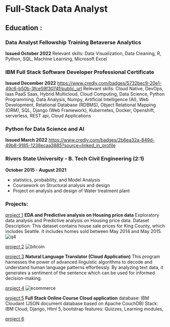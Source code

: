 # Full-Stack Data Analyst


## Education :



### Data Analyst Fellowship Training Betaverse Analytics 
__Issued October 2022__
Relevant skills: Data Visualization, Data Cleaning, R, Python, SQL, Machine Learning, Microsoft Excel


### IBM Full Stack Software Developer Professional Certificate 
__Issued December 2022__
<https://www.credly.com/badges/5732bec9-20e1-49c6-b50b-3fce59f3074f/public_url>
Relevant skills: 
Cloud Native, DevOps, Iaas PaaS Saas, Hybrid Multicloud, Cloud Computing, Data Science, Python Programming, Data Analysis, Numpy, Artificial Intelligence (AI), Web Development, Relational Database (RDBMS), Object Relational Mapping (ORM), SQL, Django (Web Framework), Kubernetes, Docker, Openshift, serverless, REST api, Cloud Applications


### Python for Data Science and AI
__Issued March 2022__
<https://www.credly.com/badges/2b6ea32a-849d-49b8-9185-1238ecaa3885?source=linked_in_profile>

### Rivers State University  - B. Tech Civil Engineering (2:1)
__October 2015 - August 2021__
- statistics, probability, and Model Analysis
- Coursework on Structural analysis and design
- Project on analysis and design of Water treatment plant



### Projects:


[project 1](https://github.com/Kreeeva/EDA-HouseSales-Lab.git)
__EDA and Predictive analysis on Housing price data__
Exploratory data analysis and Predictive analysis on Housing price data. Dataset Description: This dataset contains house sale prices for King County, which includes Seattle. It includes homes sold between May 2014 and May 2015.
![q4](https://github.com/Kreeeva/Oreva_portfolio/assets/102390650/c4325fa2-bca7-48c7-8286-e3221663cd57)




[project 2](https://github.com/Kreeeva/POWERBI/blob/main/bitcoin%20report.pdf)
![bitcoin](https://github.com/Kreeeva/Oreva_portfolio/assets/102390650/1292b08a-dbf9-41b9-a8e1-884f2218588b)


[project 3](https://github.com/Kreeeva/cazgi-IBM-Watson-NLU-Project.git)
__Natural Language Translator (Cloud Application)__
This program harnesses the power of advanced linguistic algorithms to decode and understand human language patterns effortlessly. By analyzing text data, it generates a sentiment of the sentence which can be used for informed decision-making.


[project 4](https://github.com/Kreeeva/POWERBI/blob/main/OLIST%20DATA%20DASHBOARD%20(2).pdf)
![ecommerce](https://github.com/Kreeeva/Oreva_portfolio/assets/102390650/01fa367f-2da7-439e-adca-55f921d49ae3)


[project 5](https://github.com/Kreeeva/final-cloud-app-with-database.git)
__Full Stack Online Course Cloud application__
database: IBM Cloudant (JSON document database based on Apache CouchDB)
Stack: IBM Cloud, Django, Html 5, bootstrap
features: Quizzes, Learning modules, 

[project 6](https://github.com/Kreeeva/POWERBI/blob/main/flights%20report.pdf)

